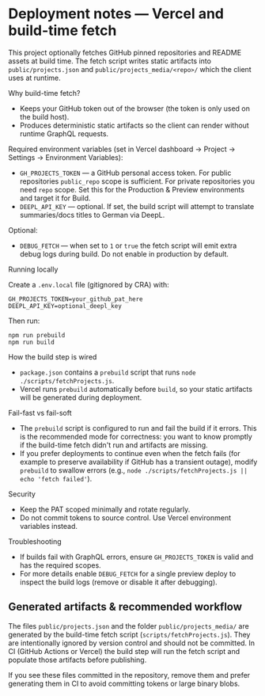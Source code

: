 # Deployment notes — Vercel and build-time fetch

This project optionally fetches GitHub pinned repositories and README assets at build time. The fetch script writes static artifacts into `public/projects.json` and `public/projects_media/<repo>/` which the client uses at runtime.

Why build-time fetch?
- Keeps your GitHub token out of the browser (the token is only used on the build host).
- Produces deterministic static artifacts so the client can render without runtime GraphQL requests.

Required environment variables (set in Vercel dashboard → Project → Settings → Environment Variables):

- `GH_PROJECTS_TOKEN` — a GitHub personal access token. For public repositories `public_repo` scope is sufficient. For private repositories you need `repo` scope. Set this for the Production & Preview environments and target it for Build.
- `DEEPL_API_KEY` — optional. If set, the build script will attempt to translate summaries/docs titles to German via DeepL.

Optional:
- `DEBUG_FETCH` — when set to `1` or `true` the fetch script will emit extra debug logs during build. Do not enable in production by default.

Running locally

Create a `.env.local` file (gitignored by CRA) with:

```
GH_PROJECTS_TOKEN=your_github_pat_here
DEEPL_API_KEY=optional_deepl_key
```

Then run:

```
npm run prebuild
npm run build
```

How the build step is wired

- `package.json` contains a `prebuild` script that runs `node ./scripts/fetchProjects.js`.
- Vercel runs `prebuild` automatically before `build`, so your static artifacts will be generated during deployment.

Fail-fast vs fail-soft

- The `prebuild` script is configured to run and fail the build if it errors. This is the recommended mode for correctness: you want to know promptly if the build-time fetch didn't run and artifacts are missing.
- If you prefer deployments to continue even when the fetch fails (for example to preserve availability if GitHub has a transient outage), modify `prebuild` to swallow errors (e.g., `node ./scripts/fetchProjects.js || echo 'fetch failed'`).

Security

- Keep the PAT scoped minimally and rotate regularly.
- Do not commit tokens to source control. Use Vercel environment variables instead.

Troubleshooting

- If builds fail with GraphQL errors, ensure `GH_PROJECTS_TOKEN` is valid and has the required scopes.
- For more details enable `DEBUG_FETCH` for a single preview deploy to inspect the build logs (remove or disable it after debugging).

Generated artifacts & recommended workflow
---------------------------------------

The files `public/projects.json` and the folder `public/projects_media/` are generated by the build-time fetch script (`scripts/fetchProjects.js`). They are intentionally ignored by version control and should not be committed. In CI (GitHub Actions or Vercel) the build step will run the fetch script and populate those artifacts before publishing.

If you see these files committed in the repository, remove them and prefer generating them in CI to avoid committing tokens or large binary blobs.
